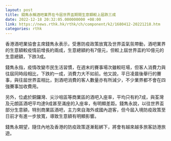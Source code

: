 ```yaml
---
layout: post
title: 錢雋永稱酒吧業界在今屆世界盃期間生意額較上屆跌三成
date: 2022-12-18 20:32:05.000000000 +08:00
link: https://news.rthk.hk/rthk/ch/component/k2/1680412-20221218.htm
categories: rthk
---
```


香港酒吧業協會主席錢雋永表示，受惠防疫政策放寬及世界盃氣氛帶動，酒吧業界的生意額較疫情前增長約兩成，生意總額約有7億元，但較上屆世界盃約10億元的生意總額，下跌3成。

錢雋永指，疫情改變市民生活習慣，在週末的賽事場次雖較旺場，但客人消費力與往屆同時段相比，下跌約一成，消費力大不如前。他又說，平日凌晨後舉行的賽事，與往屆世界盃相比，到酒吧消費的客人數量亦有所減少，不少業界都不會在四強賽事加收費用。

另外，位處於銅鑼灣、尖沙咀區等商業區的酒吧入座率，平均只有約7成，與荃灣及元朗區酒吧平均達9成甚至滿座的入座率，有明顯差距。錢雋永說，以往世界盃部分生意額，特別商業區酒吧，主力來自海外或國內遊客，但今屆入境防疫政策至日前才有進一步放寬，導致生意額有明顯影響。

錢雋永期望，隨住內地及香港的防疫政策逐漸鬆綁下，將會有越來越多旅客訪港旅遊。
